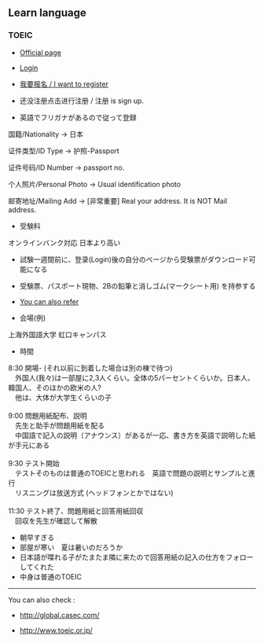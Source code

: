 ## Learn language

### TOEIC

- [Official page](http://toeic.cn/)

- [Login](http://toeic.cn/Member/login.html)

- [我要报名 / I want to register](http://toeic.cn/Member/regCheck.aspx)

- 还没注册点击进行注册 / 注册 is sign up.
- 英語でフリガナがあるので従って登録


国籍/Nationality -> 日本

证件类型/ID Type -> 护照-Passport

证件号码/ID Number -> passport no.

个人照片/Personal Photo -> Usual identification photo

邮寄地址/Mailing Add -> [非常重要] Real your address. It is NOT Mail address.


- 受験料

オンラインバンク対応 日本より高い

- 試験一週間前に、登录(Login)後の自分のページから受験票がダウンロード可能になる
- 受験票、パスポート現物、2Bの鉛筆と消しゴム(マークシート用) を持参する

- [You can also refer](http://alcom.alc.co.jp/users/271741/diary/show/354703)


- 会場(例)

上海外国語大学 虹口キャンパス


- 時間

8:30 開場- (それ以前に到着した場合は別の棟で待つ) <br>
　外国人(我々)は一部屋に2,3人くらい。全体の5パーセントくらいか。日本人、韓国人、そのほかの欧米の人? <br>
　他は、大体が大学生くらいの子<br>
<br>
9:00 問題用紙配布、説明<br>
　先生と助手が問題用紙を配る<br>
　中国語で記入の説明（アナウンス）があるが一応、書き方を英語で説明した紙が手元にある<br>
<br>
9:30 テスト開始<br>
　テストそのものは普通のTOEICと思われる　英語で問題の説明とサンプルと進行<br>
　リスニングは放送方式 (ヘッドフォンとかではない)<br>
<br>
11:30 テスト終了、問題用紙と回答用紙回収<br>
　回収を先生が確認して解散<br>


- 朝早すぎる
- 部屋が寒い　夏は暑いのだろうか
- 日本語が喋れる子がたまたま隣に来たので回答用紙の記入の仕方をフォローしてくれた
- 中身は普通のTOEIC



---

You can also check :

- http://global.casec.com/

- http://www.toeic.or.jp/


